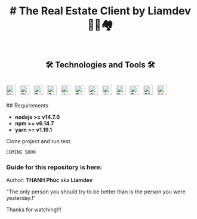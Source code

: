 
<h1 align="center">
# The Real Estate Client by Liamdev 🏨🏢🏘️
</h1>

<br>
<h2 align="center">🛠 Technologies and Tools 🛠</h2>
<br>
<!-- https://simpleicons.org/ -->
<span><img src="https://img.shields.io/badge/Nextjs-282C34?logo=react&logoColor=#52b0e7" alt="Nextjs logo" title="Nextjs" height="25" /></span>
&nbsp;
<span><img src="https://img.shields.io/badge/ChakraUi-282C34?logo=chakraui&logoColor=#52b0e7" alt="ChakraUI logo" title="ChakraUI" height="25" /></span>
&nbsp;
<span><img src="https://img.shields.io/badge/Tailwind%20CSS-282C34?logo=tailwind-css&logoColor=38B2AC" alt="TailwindCSS logo" title="TailwindCSS" height="25" /></span>
&nbsp;
<span><img src="https://img.shields.io/badge/zustand-282C34?logo=redux&logoColor=#52b0e7" alt="Zustand logo" title="Zustand" height="25" /></span>
&nbsp;
<span><img src="https://img.shields.io/badge/Javascript-282C34?logo=javascript&logoColor=#52b0e7" alt="Javascript logo" title="Javascript" height="25" /></span>
&nbsp;
<span><img src="https://img.shields.io/badge/Typescript-282C34?logo=typescript&logoColor=#52b0e7" alt="Typescript logo" title="Typescript" height="25" /></span>
&nbsp;
<span><img src="https://img.shields.io/badge/Cloudinary-282C34?logo=cloudinary&logoColor=#52b0e7" alt="Cloudinary logo" title="Cloudinary" height="25" /></span>
&nbsp;
<span><img src="https://img.shields.io/badge/Jsonwebtoken-282C34?logo=jsonwebtoken&logoColor=ec5990" alt="Json web token logo" title="Typescript" height="25" /></span>
&nbsp;
<span><img src="https://img.shields.io/badge/React%20hook%20form-282C34?logo=reacthookform&logoColor=ec5990" alt="React hook form logo" title="React hook form" height="25" /></span>
&nbsp;
<span><img src="https://img.shields.io/badge/Zod-282C34?logo=zod&logoColor=18a0ef" alt="Zod logo" title="Zod" height="25" /></span>
&nbsp;
<span><img src="https://img.shields.io/badge/ESLint-282C34?logo=eslint&logoColor=4B32C3" alt="ESLint logo" title="ESLint" height="25" /></span>
&nbsp;
<span><img src="https://img.shields.io/badge/Prettier-282C34?logo=prettier&logoColor=#52b0e7" alt="MongoDB logo" title="MongoDB" height="25" /></span>
&nbsp;
<br>


<br>
## Requirements
<br>

- **nodejs >= v14.7.0**
- **npm >= v6.14.7**
- **yarn >= v1.19.1**

Clone project and run test.

```
COMING SOON
```

### Guide for this repository is here:

Author: **THANH Phúc** aka **Liamdev**

"The only person you should try to be better than is the person you were yesterday.!"

Thanks for watching!!!
